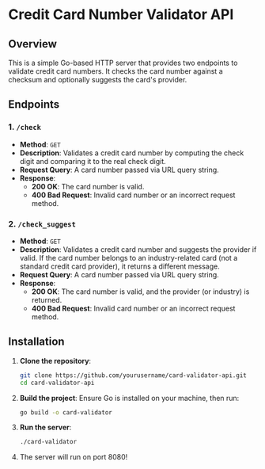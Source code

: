 # Credit Card Number Validator API

## Overview

This is a simple Go-based HTTP server that provides two endpoints to validate credit card numbers. It checks the card number against a checksum and optionally suggests the card's provider.

## Endpoints

### 1. `/check`
- **Method**: `GET`
- **Description**: Validates a credit card number by computing the check digit and comparing it to the real check digit.
- **Request Query**: A card number passed via URL query string.
- **Response**:
  - **200 OK**: The card number is valid.
  - **400 Bad Request**: Invalid card number or an incorrect request method.

### 2. `/check_suggest`
- **Method**: `GET`
- **Description**: Validates a credit card number and suggests the provider if valid. If the card number belongs to an industry-related card (not a standard credit card provider), it returns a different message.
- **Request Query**: A card number passed via URL query string.
- **Response**:
  - **200 OK**: The card number is valid, and the provider (or industry) is returned.
  - **400 Bad Request**: Invalid card number or an incorrect request method.

## Installation

1. **Clone the repository**:
   ```bash
   git clone https://github.com/yourusername/card-validator-api.git
   cd card-validator-api

2. **Build the project**: Ensure Go is installed on your machine, then run:
   ```bash
   go build -o card-validator

3. **Run the server**:
   ```bash
   ./card-validator
4. The server will run on port 8080!

